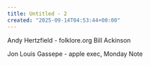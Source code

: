 ```yaml
---
title: Untitled - 2
created: "2025-09-14T04:53:44+00:00"
---
```

Andy Hertzfield - folklore.org
Bill Ackinson

Jon Louis Gassepe - apple exec, Monday Note

